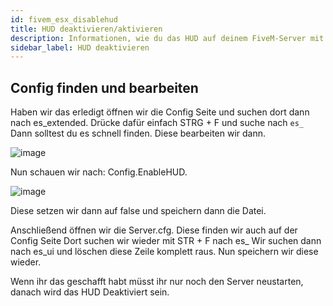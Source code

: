```yaml
---
id: fivem_esx_disablehud
title: HUD deaktivieren/aktivieren
description: Informationen, wie du das HUD auf deinem FiveM-Server mit ESX von ZAP-Hosting deaktiveren/aktivieren kannst - ZAP-Hosting.com Dokumentationen
sidebar_label: HUD deaktivieren
---
```


## Config finden und bearbeiten

Haben wir das erledigt öffnen wir die Config Seite und suchen dort dann nach es_extended.
Drücke dafür einfach STRG + F und suche nach `es_`
Dann solltest du es schnell finden.
Diese bearbeiten wir dann.

![image](https://user-images.githubusercontent.com/13604413/159166882-9f7ff88e-e82e-4f0f-8942-c729fe037906.png)

Nun schauen wir nach: Config.EnableHUD.

![image](https://user-images.githubusercontent.com/13604413/159166890-39e92b90-cb40-4650-8733-c08fa926775a.png)

Diese setzen wir dann auf false und speichern dann die Datei.

Anschließend öffnen wir die Server.cfg.
Diese finden wir auch auf der Config Seite
Dort suchen wir wieder mit STR + F nach es_
Wir suchen dann nach es_ui und löschen diese Zeile komplett raus.
Nun speichern wir diese wieder.


Wenn ihr das geschafft habt müsst ihr nur noch den Server neustarten, danach wird das HUD Deaktiviert sein.
